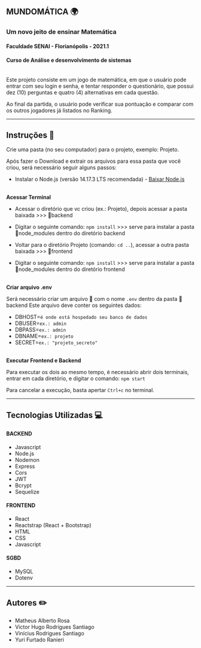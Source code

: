 ## MUNDOMÁTICA :earth_africa:
### Um novo jeito de ensinar Matemática
#### Faculdade SENAI - Florianópolis - 2021.1
#### Curso de Análise e desenvolvimento de sistemas

<br/>Este projeto consiste em um jogo de matemática, em que o usuário pode entrar com seu login e senha, e tentar responder o questionário, que possui dez (10) perguntas e quatro (4) alternativas em cada questão. 

Ao final da partida, o usuário pode verificar sua pontuação e comparar com os outros jogadores já listados no Ranking. <br/>

------------------------------------

## Instruções :scroll:

Crie uma pasta (no seu computador) para o projeto, exemplo: Projeto.

Após fazer o Download e extrair os arquivos para essa pasta que você criou, será necessário seguir alguns passos: 

* Instalar o Node.js (versão 14.17.3 LTS recomendada) - [Baixar Node.js](https://nodejs.org/en)

<br/> **Acessar Terminal**

* Acessar o diretório que vc criou (ex.: Projeto), depois acessar a pasta baixada >>> :file_folder:backend
* Digitar o seguinte comando:  `npm install` >>> serve para instalar a pasta :file_folder:node_modules dentro do diretório backend

* Voltar para o diretório Projeto (comando: `cd ..`), acessar a outra pasta baixada >>> :file_folder:frontend
* Digitar o seguinte comando:  `npm install` >>> serve para instalar a pasta :file_folder:node_modules dentro do diretório frontend

<br/>**Criar arquivo .env**

Será necessário criar um arquivo :bookmark_tabs: com o nome `.env` dentro da pasta :file_folder: backend
Este arquivo deve conter os seguintes dados:
- DBHOST=`é onde está hospedado seu banco de dados`
- DBUSER=`ex.: admin`
- DBPASS=`ex.: admin`
- DBNAME=`ex.: projeto`
- SECRET=`ex.: "projeto_secreto"`

<br/> **Executar Frontend e Backend**

Para executar os dois ao mesmo tempo, é necessário abrir dois terminais, entrar em cada diretório, e digitar o comando: `npm start`

Para cancelar a execução, basta apertar `Ctrl+c` no terminal.


------------------------------------

## Tecnologias Utilizadas :computer:	

#### BACKEND
* Javascript
* Node.js
* Nodemon
* Express
* Cors
* JWT
* Bcrypt
* Sequelize


#### FRONTEND
* React
* Reactstrap (React + Bootstrap)
* HTML
* CSS
* Javascript


#### SGBD
* MySQL
* Dotenv

------------------------------------
## Autores :pencil2:

- Matheus Alberto Rosa
- Victor Hugo Rodrigues Santiago
- Vinícius Rodrigues Santiago
- Yuri Furtado Ranieri

